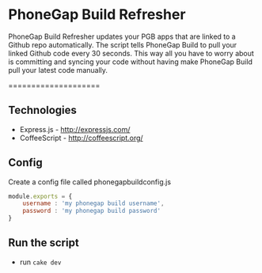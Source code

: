 # PhoneGap Build Refresher

PhoneGap Build Refresher updates your PGB apps that are linked to a Github repo automatically. The script tells PhoneGap Build to pull your linked Github code every 30 seconds. This way all you have to worry about is committing and syncing your code without having make PhoneGap Build pull your latest code manually.

====================

## Technologies

* Express.js - http://expressjs.com/
* CoffeeScript - http://coffeescript.org/

## Config
Create a config file called phonegapbuildconfig.js
````javascript
module.exports = {
	username : 'my phonegap build username',
	password : 'my phonegap build password'
}
````

## Run the script

* run `cake dev`

